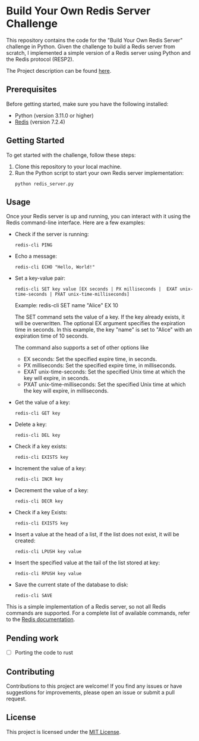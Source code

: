 # Build Your Own Redis Server Challenge

This repository contains the code for the "Build Your Own Redis Server" challenge in Python. 
Given the challenge to build a Redis server from scratch, I implemented a simple version of a Redis server using Python and the Redis protocol (RESP2).

The Project description can be found [here](https://codingchallenges.fyi/challenges/challenge-redis).

## Prerequisites

Before getting started, make sure you have the following installed:

- Python (version 3.11.0 or higher)
- [Redis](https://redis.io/) (version 7.2.4)

## Getting Started

To get started with the challenge, follow these steps:

1. Clone this repository to your local machine.
4. Run the Python script to start your own Redis server implementation:
    ```
    python redis_server.py
    ```

## Usage

Once your Redis server is up and running, you can interact with it using the Redis command-line interface. Here are a few examples:

- Check if the server is running:
  ```
  redis-cli PING
  ```

- Echo a message:
  ```
  redis-cli ECHO "Hello, World!"
  ```

- Set a key-value pair:
  ```
  redis-cli SET key value [EX seconds | PX milliseconds |  EXAT unix-time-seconds | PXAT unix-time-milliseconds]
  ```
  Example: redis-cli SET name "Alice" EX 10

  The SET command sets the value of a key. If the key already exists, it will be overwritten. The optional EX argument specifies the expiration time in seconds. In this example, the key "name" is set to "Alice" with an expiration time of 10 seconds.
  
  The command also supports a set of other options like
  - EX seconds: Set the specified expire time, in seconds.
  - PX milliseconds: Set the specified expire time, in milliseconds.
  - EXAT unix-time-seconds: Set the specified Unix time at which the key will expire, in seconds.
  - PXAT unix-time-milliseconds: Set the specified Unix time at which the key will expire, in milliseconds.

- Get the value of a key:
  ```
  redis-cli GET key
  ```

- Delete a key:
  ```
  redis-cli DEL key
  ```

- Check if a key exists:
  ```
  redis-cli EXISTS key
  ```

- Increment the value of a key:
  ```
  redis-cli INCR key
  ```

- Decrement the value of a key:
  ```
  redis-cli DECR key
  ```

- Check if a key Exists:
  ```
  redis-cli EXISTS key
  ```

- Insert a value at the head of a list, if the list does not exist, it will be created:
  ```
  redis-cli LPUSH key value
  ```

- Insert the specified value at the tail of the list stored at key:
  ```
  redis-cli RPUSH key value
  ```

- Save the current state of the database to disk:
  ```
  redis-cli SAVE
  ```

This is a simple implementation of a Redis server, so not all Redis commands are supported. For a complete list of available commands, refer to the [Redis documentation](https://redis.io/commands).

## Pending work
- [ ] Porting the code to rust

## Contributing

Contributions to this project are welcome! If you find any issues or have suggestions for improvements, please open an issue or submit a pull request.

## License

This project is licensed under the [MIT License](LICENSE).